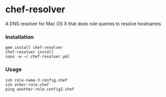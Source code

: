 chef-resolver
==================

A DNS resolver for Mac OS X that does role queries to resolve hostnames

### Installation

```
gem install chef-resolver
chef-resolver install
nano -w ~/.chef-resolver.yml
```

### Usage

```
ssh role-name-3.config.chef
ssh other-role.chef
ping another-role.config2.chef
```

